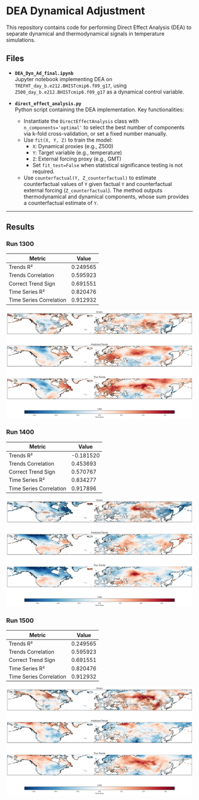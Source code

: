 # DEA Dynamical Adjustment

This repository contains code for performing Direct Effect Analysis (DEA) to separate dynamical and thermodynamical signals in temperature simulations.

## Files

- **`DEA_Dyn_Ad_final.ipynb`**  
  Jupyter notebook implementing DEA on `TREFHT_day_b.e212.BHISTcmip6.f09_g17`, using `Z500_day_b.e212.BHISTcmip6.f09_g17` as a dynamical control variable.

- **`direct_effect_analysis.py`**  
  Python script containing the DEA implementation. Key functionalities:
  - Instantiate the `DirectEffectAnalysis` class with `n_components='optimal'` to select the best number of components via k-fold cross-validation, or set a fixed number manually.
  - Use `fit(X, Y, Z)` to train the model:
    - `X`: Dynamical proxies (e.g., Z500)
    - `Y`: Target variable (e.g., temperature)
    - `Z`: External forcing proxy (e.g., GMT)
    - Set `fit_test=False` when statistical significance testing is not required.
  - Use `counterfactual(Y, Z_counterfactual)` to estimate counterfactual values of `Y` given factual `Y` and counterfactual external forcing (`Z_counterfactual`). The method outputs thermodynamical and dynamical components, whose sum provides a counterfactual estimate of `Y`.

---

## Results

### Run **1300**

| Metric                   | Value    |
|--------------------------|---------|
| Trends R²               | 0.249565 |
| Trends Correlation      | 0.595923 |
| Correct Trend Sign      | 0.691551 |
| Time Series R²         | 0.820476 |
| Time Series Correlation | 0.912932 |

![Trends Map - 1300](figure/trends_map_1300.png)

### Run **1400**

| Metric                   | Value    |
|--------------------------|---------|
| Trends R²               | -0.181520 |
| Trends Correlation      | 0.453693 |
| Correct Trend Sign      | 0.570767 |
| Time Series R²         | 0.834277 |
| Time Series Correlation | 0.917896 |

![Trends Map - 1400](figure/trends_map_1400.png)

### Run **1500**

| Metric                   | Value    |
|--------------------------|---------|
| Trends R²               | 0.249565 |
| Trends Correlation      | 0.595923 |
| Correct Trend Sign      | 0.691551 |
| Time Series R²         | 0.820476 |
| Time Series Correlation | 0.912932 |

![Trends Map - 1500](figure/trends_map_1500.png)
